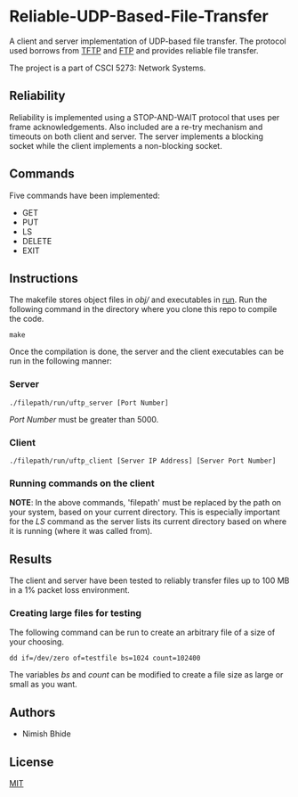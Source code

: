 # Reliable-UDP-Based-File-Transfer

A client and server implementation of UDP-based file transfer. The protocol used borrows from [TFTP](https://en.wikipedia.org/wiki/Trivial_File_Transfer_Protocol) and [FTP](https://en.wikipedia.org/wiki/File_Transfer_Protocol) and provides reliable file transfer.

The project is a part of CSCI 5273: Network Systems.

## Reliability
Reliability is implemented using a STOP-AND-WAIT protocol that uses per frame acknowledgements. Also included are a re-try mechanism and timeouts on both client and server. The server implements a blocking socket while the client implements a non-blocking socket.

## Commands
Five commands have been implemented: 
* GET 
* PUT
* LS
* DELETE
* EXIT

## Instructions
The makefile stores object files in *obj/* and executables in [run](https://github.com/nimbid/Reliable-UDP-Based-File-Transfer/tree/main/run). Run the following command in the directory where you clone this repo to compile the code.
```
make
```

Once the compilation is done, the server and the client executables can be run in the following manner:

### Server
```
./filepath/run/uftp_server [Port Number] 
```
*Port Number* must be greater than 5000.

### Client
```
./filepath/run/uftp_client [Server IP Address] [Server Port Number]
```

### Running commands on the client

**NOTE**: In the above commands, 'filepath' must be replaced by the path on your system, based on your current directory. This is especially important for the *LS* command as the server lists its current directory based on where it is running (where it was called from).

## Results
The client and server have been tested to reliably transfer files up to 100 MB in a 1% packet loss environment.

### Creating large files for testing
The following command can be run to create an arbitrary file of a size of your choosing.
```
dd if=/dev/zero of=testfile bs=1024 count=102400
```
The variables *bs* and *count* can be modified to create a file size as large or small as you want.

## Authors
* Nimish Bhide

## License
[MIT](https://choosealicense.com/licenses/mit/)